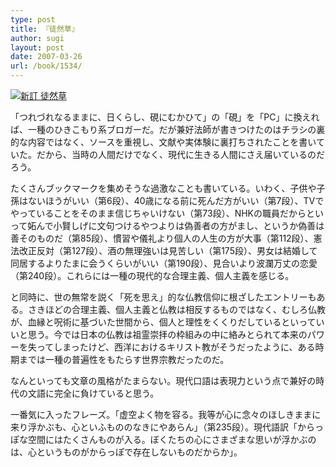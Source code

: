 ```yaml
---
type: post
title: 『徒然草』
author: sugi
layout: post
date: 2007-03-26
url: /book/1534/
---
```

<a href="http://www.amazon.co.jp/exec/obidos/ASIN/400301121X/chezsugi-22/ref=nosim/" onclick="_gaq.push(['_trackEvent', 'outbound-article', 'http://www.amazon.co.jp/exec/obidos/ASIN/400301121X/chezsugi-22/ref=nosim/', '']);" name="amazletlink" target="_blank"><img src="http://i1.wp.com/ecx.images-amazon.com/images/I/516WS3FCVQL.SL160.jpg?w=660" alt="新訂 徒然草" class="alignleft" data-recalc-dims="1" /></a>

「つれづれなるままに、日くらし、硯にむかひて」の「硯」を「PC」に換えれば、一種のひきこもり系ブロガーだ。だが兼好法師が書きつけたのはチラシの裏的な内容ではなく、ソースを重視し、文献や実体験に裏打ちされたことを書いていた。だから、当時の人間だけでなく、現代に生きる人間にさえ届いているのだろう。

たくさんブックマークを集めそうな過激なことも書いている。いわく、子供や子孫はないほうがいい（第6段）、40歳になる前に死んだ方がいい（第7段）、TVでやっていることをそのまま信じちゃいけない（第73段）、NHKの職員だからといって妬んで小賢しげに文句つけるやつよりは偽善者の方がまし、というか偽善は善そのものだ（第85段）、慣習や儀礼より個人の人生の方が大事（第112段）、憲法改正反対（第127段）、酒の無理強いは見苦しい（第175段）、男女は結婚して同居するよりたまに会うくらいがいい（第190段）、見合いより波瀾万丈の恋愛（第240段）。これらには一種の現代的な合理主義、個人主義を感じる。

と同時に、世の無常を説く「死を思え」的な仏教信仰に根ざしたエントリーもある。さきほどの合理主義、個人主義と仏教は相反するものではなく、むしろ仏教が、血縁と呪術に基づいた世間から、個人と理性をくくりだしているといっていいと思う。今では日本の仏教は祖霊崇拝の枠組みの中に絡みとられて本来のパワーを失ってしまったけど、西洋におけるキリスト教がそうだったように、ある時期までは一種の普遍性をもたらす世界宗教だったのだ。

なんといっても文章の風格がたまらない。現代口語は表現力という点で兼好の時代の文語に完全に負けていると思う。

一番気に入ったフレーズ。「虚空よく物を容る。我等が心に念々のほしきままに来り浮かぶも、心といふもののなきにやあらん」（第235段）。現代語訳「からっぽな空間にはたくさんものが入る。ぼくたちの心にさまざまな思いが浮かぶのは、心というものがからっぽで存在しないものだからか」。

